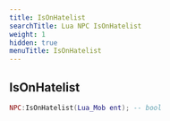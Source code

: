 ```yaml
---
title: IsOnHatelist
searchTitle: Lua NPC IsOnHatelist
weight: 1
hidden: true
menuTitle: IsOnHatelist
---
```

## IsOnHatelist
```lua
NPC:IsOnHatelist(Lua_Mob ent); -- bool
```